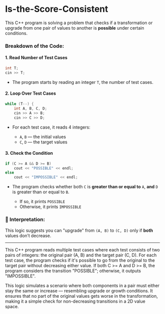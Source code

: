 ﻿# Is-the-Score-Consistent

This C++ program is solving a problem that checks if a transformation or upgrade from one pair of values to another is **possible** under certain conditions.

### Breakdown of the Code:

#### 1. **Read Number of Test Cases**

```cpp
int T;
cin >> T;
```

* The program starts by reading an integer `T`, the number of test cases.

#### 2. **Loop Over Test Cases**

```cpp
while (T--) {
    int A, B, C, D;
    cin >> A >> B;
    cin >> C >> D;
```

* For each test case, it reads 4 integers:

  * `A`, `B` — the initial values
  * `C`, `D` — the target values

#### 3. **Check the Condition**

```cpp
if (C >= A && D >= B)
    cout << "POSSIBLE" << endl;
else
    cout << "IMPOSSIBLE" << endl;
```

* The program checks whether both `C` is **greater than or equal to** `A`, **and** `D` is greater than or equal to `B`.

  * If so, it prints `POSSIBLE`
  * Otherwise, it prints `IMPOSSIBLE`

### 🧠 Interpretation:

This logic suggests you can "upgrade" from `(A, B)` to `(C, D)` only if **both** values don’t decrease.

---

This C++ program reads multiple test cases where each test consists of two pairs of integers: the original pair (A, B) and the target pair (C, D). For each test case, the program checks if it's possible to go from the original to the target pair without decreasing either value. If both C >= A and D >= B, the program considers the transition "POSSIBLE"; otherwise, it outputs "IMPOSSIBLE".

This logic simulates a scenario where both components in a pair must either stay the same or increase — resembling upgrade or growth conditions. It ensures that no part of the original values gets worse in the transformation, making it a simple check for non-decreasing transitions in a 2D value space.
